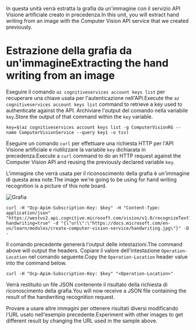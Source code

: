<span data-ttu-id="3d53a-101">In questa unità verrà estratta la grafia da un'immagine con il servizio API Visione artificiale creato in precedenza.</span><span class="sxs-lookup"><span data-stu-id="3d53a-101">In this unit, you will extract hand writing from an image with the Computer Vision API service that we created previously.</span></span>

# <a name="extracting-the-hand-writing--from-an-image"></a><span data-ttu-id="3d53a-102">Estrazione della grafia da un'immagine</span><span class="sxs-lookup"><span data-stu-id="3d53a-102">Extracting the hand writing  from an image</span></span>

<span data-ttu-id="3d53a-103">Eseguire il comando `az cognitiveservices account keys list` per recuperare una chiave usata per l'autenticazione nell'API.</span><span class="sxs-lookup"><span data-stu-id="3d53a-103">Execute the `az cognitiveservices account keys list` command to retrieve a key used to authenticate against the API.</span></span> <span data-ttu-id="3d53a-104">Archiviare l'output del comando nella variabile `key`.</span><span class="sxs-lookup"><span data-stu-id="3d53a-104">Store the output of that command within the `key` variable.</span></span>

```azurecli
key=$(az cognitiveservices account keys list -g ComputerVisionRG --name ComputerVisionService --query key1 -o tsv)
```

<span data-ttu-id="3d53a-105">Eseguire un comando `curl` per effettuare una richiesta HTTP per l'API Visione artificiale e riutilizzare la variabile `key` dichiarata in precedenza.</span><span class="sxs-lookup"><span data-stu-id="3d53a-105">Execute a `curl` command to do an HTTP request against the Computer Vision API and reusing the previously declared variable `key`.</span></span>

<span data-ttu-id="3d53a-106">L'immagine che verrà usata per il riconoscimento della grafia è un'immagine di questa area note.</span><span class="sxs-lookup"><span data-stu-id="3d53a-106">The image we're going to be using for hand writing recognition is a picture of this note board.</span></span>

![Grafia](../images/handwriting.jpg)

```azurecli
curl -H "Ocp-Apim-Subscription-Key: $key" -H "Content-Type: application/json" "https://westus2.api.cognitive.microsoft.com/vision/v1.0/recognizeText?handwriting=true" -d "{\"url\":\"https://docs.microsoft.com/en-us/learn/modules/create-computer-vision-service/handwriting.jpg\"}" -D -
```

<span data-ttu-id="3d53a-108">Il comando precedente genererà l'output delle intestazioni.</span><span class="sxs-lookup"><span data-stu-id="3d53a-108">The command above will output the headers.</span></span> <span data-ttu-id="3d53a-109">Copiare il valore dell'intestazione `Operation-Location` nel comando seguente.</span><span class="sxs-lookup"><span data-stu-id="3d53a-109">Copy the `Operation-Location` header value into the command below.</span></span>

```azurecli
curl -H "Ocp-Apim-Subscription-Key: $key" "<Operation-Location>"
```

<span data-ttu-id="3d53a-110">Verrà restituito un file JSON contenente il risultato della richiesta di riconoscimento della grafia.</span><span class="sxs-lookup"><span data-stu-id="3d53a-110">You will now receive a JSON file containing the result of the handwriting recognition request.</span></span>

<span data-ttu-id="3d53a-111">Provare a usare altre immagini per ottenere risultati diversi modificando l'URL usato nell'esempio precedente.</span><span class="sxs-lookup"><span data-stu-id="3d53a-111">Experiment with other images to get different result by changing the URL used in the sample above.</span></span>